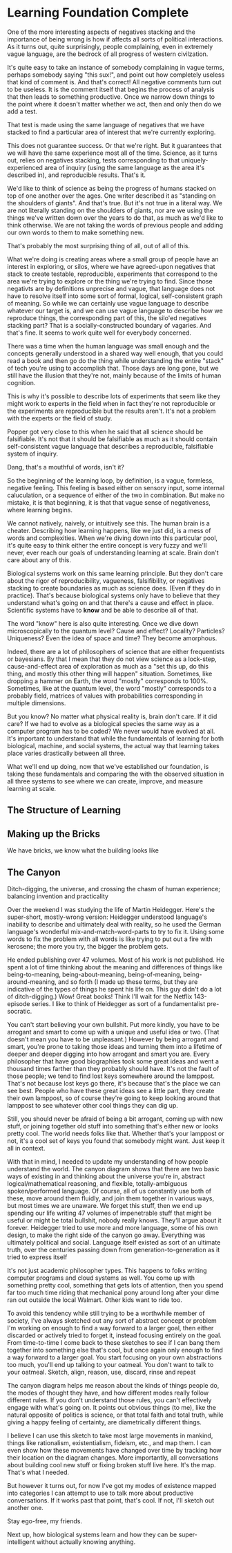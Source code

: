 # Learning Foundation Complete

One of the more interesting aspects of negatives stacking and the importance of being wrong is how if affects all sorts of political interactions. As it turns out, quite surprisingly, people complaining, even in extremely vague language, are the bedrock of all progress of western civilzation.

It's quite easy to take an instance of somebody complaining in vague terms, perhaps somebody saying "this sux!", and point out how completely useless that kind of comment is. And that's correct! All negative comments turn out to be useless. It is the comment itself that begins the process of analysis that then leads to something productive. Once we narrow down things to the point where it doesn't matter whether we act, then and only then do we add a test.

That test is made using the same language of negatives that we have stacked to find a particular area of interest that we're currently exploring. 

This does not guarantee success. Or that we're right. But it guarantees that we will have the same experience most all of the time. Science, as it turns out, relies on negatives stacking, tests corresponding to that uniquely-experienced area of inquiry (using the same language as the area it's described in), and reproducible results. That's it.

We'd like to think of science as being the progress of humans stacked on top of one another over the ages. One writer described it as "standing on the shoulders of giants". And that's true. But it's not true in a literal way. We are not literally standing on the shoulders of giants, nor are we using the things we've written down over the years to do that, as much as we'd like to think otherwise. We are not taking the words of previous people and adding our own words to them to make something new. 

That's probably the most surprising thing of all, out of all of this. 

What we're doing is creating areas where a small group of people have an interest in exploring, or silos, where we have agreed-upon negatives that stack to create testable, reproducible, experiments that correspond to the area we're trying to explore or the thing we're trying to find. Since those negativts are by definitions unprecise and vague, that language does not have to resolve itself into some sort of formal, logical, self-consistent graph of meaning. So while we can certainly use vague language to describe whatever our target is, and we can use vague language to describe how we reproduce things, the corresponding part of this, the silo'ed negatives stacking part? That is a socially-constructed boundary of vagaries. And that's fine. It seems to work quite well for everybody concerned.

There was a time when the human language was small enough and the concepts generally understood in a shared way well enough, that you could read a book and then go do the thing while understanding the entire "stack" of tech you're using to accomplish that. Those days are long gone, but we still have the illusion that they're not, mainly because of the limits of human cognition. 

This is why it's possible to describe lots of experiments that seem like they might work to experts in the field when in fact they're not reproducible or the experiments are reproducible but the results aren't. It's not a problem with the experts or the field of study.

Popper got very close to this when he said that all science should be falsifiable. It's not that it should be falsifiable as much as it should contain self-consistent vague language that describes a reproducible, falsifiable system of inquiry. 

Dang, that's a mouthful of words, isn't it?

So the beginning of the learning loop, by definition, is a vague, formless, negative feeling. This feeling is based either on sensory input, some internal caluculation, or a sequence of either of the two in combination. But make no mistake, it is that beginning, it is that that vague sense of negativeness, where learning begins.

We cannot natively, naively, or intuitively see this. The human brain is a cheater. Describing how learning happens, like we just did, is a mess of words and complexities. When we're diving down into this particular pool, it's quite easy to think either the entire concept is very fuzzy and we'll never, ever reach our goals of understanding learning at scale. Brain don't care about any of this. 

Biological systems work on this same learning principle. But they don't care about the rigor of reproducibility, vagueness, falsifibility, or negatives stacking to create boundaries as much as science does. (Even if they do in practice). That's because biological systems only have to believe that they understand what's going on and that there's a cause and effect in place. Scientific systems have to **know** and be able to describe all of that. 

The word "know" here is also quite interesting. Once we dive down microscopically to the quantum level? Cause and effect? Locality? Particles? Uniqueness? Even the idea of space and time? They become amorphous. 

Indeed, there are a lot of philosophers of science that are either frequentists or bayesians. By that I mean that they do not view science as a lock-step, cause-and-effect area of exploration as much as a "set this up, do this thing, and mostly this other thing will happen" situation. Sometimes, like dropping a hammer on Earth, the word "mostly" corresponds to 100%. Sometimes, like at the quantum level, the word "mostly" corresponds to a probably field, matrices of values with probabilities corresponding in multiple dimensions. 

But you know? No matter what physical reality is, brain don't care. If it did care? If we had to evolve as a biological species the same way as a computer program has to be coded? We never would have evolved at all. It's important to understand that while the fundamentals of learning for both biological, machine, and social systems, the actual way that learning takes place varies drastically between all three. 

What we'll end up doing, now that we've established our foundation, is taking these fundamentals and comparing the with the observed situation in all three systems to see where we can create, improve, and measure learning at scale.

## The Structure of Learning

## Making up the Bricks
We have bricks, we know what the building looks like

## The Canyon

Ditch-digging, the universe, and crossing the chasm of human experience; balancing invention and practicality

Over the weekend I was studying the life of Martin Heidegger. Here's the super-short, mostly-wrong version: Heidegger understood language's inability to describe and ultimately deal with reality, so he used the German language's wonderful mix-and-match-word-parts to try to fix it. Using some words to fix the problem with all words is like trying to put out a fire with kerosene; the more you try, the bigger the problem gets.

He ended publishing over 47 volumes. Most of his work is not published. He spent a lot of time thinking about the meaning and differences of things like being-to-meaning, being-about-meaning, being-of-meaning, being-around-meaning, and so forth (I made up these terms, but they are indicative of the types of things he spent his life on. This guy didn't do a lot of ditch-digging.)
Wow! Great books! Think I'll wait for the Netflix 143-episode series. I like to think of Heidegger as sort of a fundamentalist pre-socratic.

You can't start believing your own bullshit. Put more kindly, you have to be arrogant and smart to come up with a unique and useful idea or two. (That doesn't mean you have to be unpleasant.) However by being arrogant and smart, you're prone to taking those ideas and turning them into a lifetime of deeper and deeper digging into how arrogant and smart you are. Every philosopher that have good biographies took some great ideas and went a thousand times farther than they probably should have. It's not the fault of those people; we tend to find lost keys somewhere around the lamppost. That's not because lost keys go there, it's because that's the place we can see best. People who have these great ideas see a little part, they create their own lamppost, so of course they're going to keep looking around that lamppost to see whatever other cool things they can dig up.

Still, you should never be afraid of being a bit arrogant, coming up with new stuff, or joining together old stuff into something that's either new or looks pretty cool. The world needs folks like that. Whether that's your lamppost or not, it's a cool set of keys you found that somebody might want. Just keep it all in context.

With that in mind, I needed to update my understanding of how people understand the world. The canyon diagram shows that there are two basic ways of existing in and thinking about the universe you're in, abstract logical/mathematical reasoning, and flexible, totally-ambiguous spoken/performed language. Of course, all of us constantly use both of these, move around them fluidly, and join them together in various ways, but most times we are unaware. We forget this stuff, then we end up spending our life writing 47 volumes of impenetrable stuff that might be useful or might be total bullshit, nobody really knows. They'll argue about it forever.
Heidegger tried to use more and more language, some of his own design, to make the right side of the canyon go away. Everything was ultimately political and social. Language itself existed as sort of an ultimate truth, over the centuries passing down from generation-to-generation as it tried to express itself

It's not just academic philosopher types. This happens to folks writing computer programs and cloud systems as well. You come up with something pretty cool, something that gets lots of attention, then you spend far too much time riding that mechanical pony around long after your dime ran out outside the local Walmart. Other kids want to ride too.

To avoid this tendency while still trying to be a worthwhile member of society, I've always sketched out any sort of abstract concept or problem I'm working on enough to find a way forward to a larger goal, then either discarded or actively tried to forget it, instead focusing entirely on the goal. From time-to-time I come back to these sketches to see if I can bang them together into something else that's cool, but once again only enough to find a way forward to a larger goal. You start focusing on your own abstractions too much, you'll end up talking to your oatmeal. You don't want to talk to your oatmeal.
Sketch, align, reason, use, discard, rinse and repeat

The canyon diagram helps me reason about the kinds of things people do, the modes of thought they have, and how different modes really follow different rules. If you don't understand those rules, you can't effectively engage with what's going on. It points out obvious things (to me), like the natural opposite of politics is science, or that total faith and total truth, while giving a happy feeling of certainty, are diametrically different things.

I believe I can use this sketch to take most large movements in mankind, things like rationalism, existentialism, fideism, etc., and map them. I can even show how these movements have changed over time by tracking how their location on the diagram changes. More importantly, all conversations about building cool new stuff or fixing broken stuff live here. It's the map. That's what I needed.

But however it turns out, for now I've got my modes of existence mapped into categories I can attempt to use to talk more about productive conversations. If it works past that point, that's cool. If not, I'll sketch out another one.

Stay ego-free, my friends.






Next up, how biological systems learn and how they can be super-intelligent without actually knowing anything.

